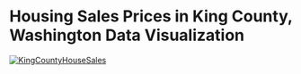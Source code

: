 <h1>Housing Sales Prices in King County, Washington Data Visualization</h1>
<div class='tableauPlaceholder' id='viz1721488541993' style='position: relative'><noscript><a href='#'><img alt='KingCountyHouseSales ' src='https:&#47;&#47;public.tableau.com&#47;static&#47;images&#47;ho&#47;houseSalesPortfolio&#47;KingCountyHouseSales&#47;1_rss.png' style='border: none' /></a></noscript><object class='tableauViz'  style='display:none;'><param name='host_url' value='https%3A%2F%2Fpublic.tableau.com%2F' /> <param name='embed_code_version' value='3' /> <param name='site_root' value='' /><param name='name' value='houseSalesPortfolio&#47;KingCountyHouseSales' /><param name='tabs' value='no' /><param name='toolbar' value='yes' /><param name='static_image' value='https:&#47;&#47;public.tableau.com&#47;static&#47;images&#47;ho&#47;houseSalesPortfolio&#47;KingCountyHouseSales&#47;1.png' /> <param name='animate_transition' value='yes' /><param name='display_static_image' value='yes' /><param name='display_spinner' value='yes' /><param name='display_overlay' value='yes' /><param name='display_count' value='yes' /><param name='language' value='en-US' /></object></div>         <script type='text/javascript'>                   
var divElement = document.getElementById('viz1721488541993');                 
var vizElement = divElement.getElementsByTagName('object')[0];                  
if ( divElement.offsetWidth > 800 ) {       vizElement.style.minWidth='1366px';vizElement.style.maxWidth='100%';vizElement.style.minHeight='695px';vizElement.style.maxHeight=(divElement.offsetWidth*0.75)+'px';} else if ( divElement.offsetWidth > 500 ) { vizElement.style.minWidth='1366px';vizElement.style.maxWidth='100%';vizElement.style.minHeight='695px';vizElement.style.maxHeight=(divElement.offsetWidth*0.75)+'px';} else { vizElement.style.width='100%';vizElement.style.height='1827px';}                     var scriptElement = document.createElement('script');                    scriptElement.src = 'https://public.tableau.com/javascripts/api/viz_v1.js';                    vizElement.parentNode.insertBefore(scriptElement, vizElement);                </script>
